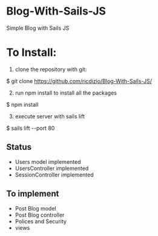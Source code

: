 # Blog-With-Sails-JS
Simple Blog with Sails JS

# To Install:
1) clone the repository with git:

$ git clone https://github.com/ricdizio/Blog-With-Sails-JS/
  
2) run npm install to install all the packages

$ npm install 

3) execute server with sails lift

$ sails lift --port 80

## Status

- Users model implemented
- UsersController implemented
- SessionController implemented

## To implement 

- Post Blog model
- Post Blog controller
- Polices and Security
- views
